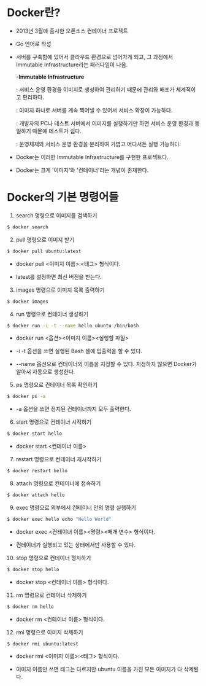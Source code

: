 # Docker란?
- 2013년 3월에 출시한 오픈소스 컨테이너 프로젝트

- Go 언어로 작성

- 서버를 구축함에 있어서 클라우드 환경으로 넘어가게 되고, 그 과정에서 Immutable Infrastructure라는 패러다임이 나옴.

  **-Immutable Infrastructure**
  
  : 서비스 운영 환경을 이미지로 생성하여 관리하기 때문에 관리와 배포가 체계적이고 편리하다.

  : 이미지 하나로 서버를 계속 찍어낼 수 있어서 서비스 확장이 가능하다.

  : 개발자의 PC나 테스트 서버에서 이미지를 실행하기만 하면 서비스 운영 환경과 동일하기 때문에 테스트가 쉽다.

  : 운영체제와 서비스 운영 환경을 분리하여 가볍고 어디서든 실행 가능하다.

- Docker는 이러한 Immutable Infrastructure를 구현한 프로젝트다.

- Docker는 크게 '이미지'와 '컨테이너'라는 개념이 존재한다.


# Docker의 기본 명령어들
1. search 명령으로 이미지를 검색하기
```sh
$ docker search
````

2. pull 명령으로 이미지 받기
```sh
$ docker pull ubuntu:latest
````
- docker pull <이미지 이름>:<태그> 형식이다.
 
- latest를 설정하면 최신 버전을 받는다.

3. images 명령으로 이미지 목록 출력하기
```sh
$ docker images
````

4. run 명령으로 컨테이너 생성하기
```sh
$ docker run -i -t --name hello ubuntu /bin/bash
````
- docker run <옵션><이미지 이름><실행할 파일>

- -i -t 옵션을 쓰면 실행된 Bash 셸에 입출력을 할 수 있다.

- --name 옵션으로 컨테이너의 이름을 지정할 수 있다. 지정하지 않으면 Docker가 알아서 자동으로 생성한다.

5. ps 명령으로 컨테이너 목록 확인하기
```sh
$ docker ps -a
````
- -a 옵션을 쓰면 정지된 컨테이너까지 모두 출력한다.
 
6. start 명령으로 컨테이너 시작하기
```sh
$ docker start hello
````
- docker start <컨테이너 이름>
 
7. restart 명령으로 컨테이너 재시작하기
```sh
$ docker restart hello
````

8. attach 명령으로 컨테이너에 접속하기
```sh
$ docker attach hello
````

9. exec 명령으로 외부에서 컨테이너 안의 명령 실행하기
```sh
$ docker exec hello echo "Hello World"
````
- docker exec <컨테이너 이름><명령><매개 변수> 형식이다.

- 컨테이너가 실행되고 있는 상태에서만 사용할 수 있다.

10. stop 명령으로 컨테이너 정지하기
```sh
$ docker stop hello
````
- docker stop <컨테이너 이름> 형식이다.
 
11. rm 명령으로 컨테이너 삭제하기
```sh
$ docker rm hello
````
- docker rm <컨테이너 이름> 형식이다.
 
12. rmi 명령으로 이미지 삭제하기
```sh
$ docker rmi ubuntu:latest
```` 
- docker rmi <이미지 이름>:<태그> 형식이다.

- 이미지 이름만 쓰면 태그는 다르지만 ubuntu 이름을 가진 모든 이미지가 다 삭제된다.
